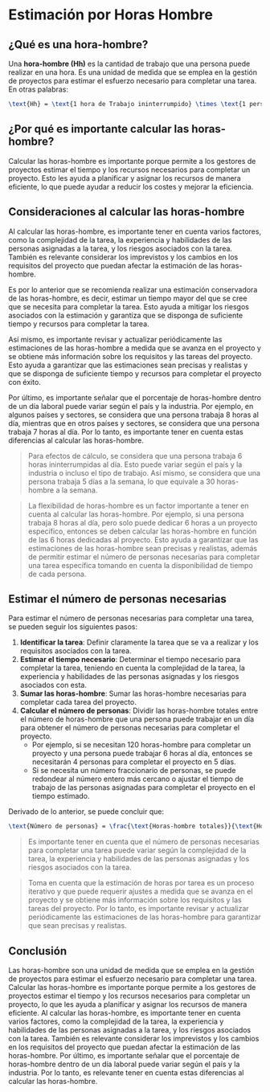# Estimación por Horas Hombre

## ¿Qué es una hora-hombre?

Una **hora-hombre (Hh)** es la cantidad de trabajo que una persona puede realizar en una hora. Es una unidad de medida
que se emplea en la gestión de proyectos para estimar el esfuerzo necesario para completar una tarea. En otras palabras:

```tex
\text{Hh} = \text{1 hora de Trabajo ininterrumpido} \times \text{1 persona}
```

## ¿Por qué es importante calcular las horas-hombre?

Calcular las horas-hombre es importante porque permite a los gestores de proyectos estimar el tiempo y los recursos
necesarios para completar un proyecto. Esto les ayuda a planificar y asignar los recursos de manera eficiente, lo que
puede ayudar a reducir los costes y mejorar la eficiencia.

## Consideraciones al calcular las horas-hombre

Al calcular las horas-hombre, es importante tener en cuenta varios factores, como la complejidad de la tarea, la
experiencia y habilidades de las personas asignadas a la tarea, y los riesgos asociados con la tarea. También es
relevante considerar los imprevistos y los cambios en los requisitos del proyecto que puedan afectar la estimación de
las horas-hombre.

Es por lo anterior que se recomienda realizar una estimación conservadora de las horas-hombre, es decir, estimar un
tiempo mayor del que se cree que se necesita para completar la tarea. Esto ayuda a mitigar los riesgos asociados con
la estimación y garantiza que se disponga de suficiente tiempo y recursos para completar la tarea.

Así mismo, es importante revisar y actualizar periódicamente las estimaciones de las horas-hombre a medida que se
avanza en el proyecto y se obtiene más información sobre los requisitos y las tareas del proyecto. Esto ayuda a
garantizar que las estimaciones sean precisas y realistas y que se disponga de suficiente tiempo y recursos para
completar el proyecto con éxito.

Por último, es importante señalar que el porcentaje de horas-hombre dentro de un día laboral puede variar según el país
y la industria. Por ejemplo, en algunos países y sectores, se considera que una persona trabaja 8 horas al día, mientras
que en otros países y sectores, se considera que una persona trabaja 7 horas al día. Por lo tanto, es importante tener
en cuenta estas diferencias al calcular las horas-hombre.

> Para efectos de cálculo, se considera que una persona trabaja 6 horas ininterrumpidas al día. Esto puede variar según
> el país y la industria o incluso el tipo de trabajo. Así mismo, se considera que una persona trabaja 5 días a la
> semana, lo que equivale a 30 horas-hombre a la semana.

> La flexibilidad de horas-hombre es un factor importante a tener en cuenta al calcular las horas-hombre. Por ejemplo,
> si una persona trabaja 8 horas al día, pero solo puede dedicar 6 horas a un proyecto específico, entonces se deben
> calcular las horas-hombre en función de las 6 horas dedicadas al proyecto. Esto ayuda a garantizar que las
> estimaciones de las horas-hombre sean precisas y realistas, además de permitir estimar el número de personas
> necesarias para completar una tarea específica tomando en cuenta la disponibilidad de tiempo de cada persona.

## Estimar el número de personas necesarias

Para estimar el número de personas necesarias para completar una tarea, se pueden seguir los siguientes pasos:

1. **Identificar la tarea**: Definir claramente la tarea que se va a realizar y los requisitos asociados con la tarea.
2. **Estimar el tiempo necesario**: Determinar el tiempo necesario para completar la tarea, teniendo en cuenta la
   complejidad de la tarea, la experiencia y habilidades de las personas asignadas y los riesgos asociados con esta.
3. **Sumar las horas-hombre**: Sumar las horas-hombre necesarias para completar cada tarea del proyecto.
4. **Calcular el número de personas**: Dividir las horas-hombre totales entre el número de horas-hombre que una persona
   puede trabajar en un día para obtener el número de personas necesarias para completar el proyecto.
    - Por ejemplo, si se necesitan 120 horas-hombre para completar un proyecto y una persona puede trabajar 6 horas al
      día, entonces se necesitarán 4 personas para completar el proyecto en 5 días.
    - Si se necesita un número fraccionario de personas, se puede redondear al número entero más cercano o ajustar el
      tiempo de trabajo de las personas asignadas para completar el proyecto en el tiempo estimado.

Derivado de lo anterior, se puede concluir que:

```tex
\text{Número de personas} = \frac{\text{Horas-hombre totales}}{\text{Horas-hombre por persona al día}}
```

> Es importante tener en cuenta que el número de personas necesarias para completar una tarea puede variar según la
> complejidad de la tarea, la experiencia y habilidades de las personas asignadas y los riesgos asociados con la tarea.

> Toma en cuenta que la estimación de horas por tarea es un proceso iterativo y que puede requerir ajustes a medida que
> se avanza en el proyecto y se obtiene más información sobre los requisitos y las tareas del proyecto. Por lo tanto, es
> importante revisar y actualizar periódicamente las estimaciones de las horas-hombre para garantizar que sean precisas
> y realistas.

## Conclusión

Las horas-hombre son una unidad de medida que se emplea en la gestión de proyectos para estimar el esfuerzo necesario
para completar una tarea. Calcular las horas-hombre es importante porque permite a los gestores de proyectos estimar el
tiempo y los recursos necesarios para completar un proyecto, lo que les ayuda a planificar y asignar
los recursos de manera eficiente. Al calcular las horas-hombre, es importante tener en cuenta varios factores, como la
complejidad de la tarea, la experiencia y habilidades de las personas asignadas a la tarea, y los riesgos asociados con
la tarea. También es relevante considerar los imprevistos y los cambios en los requisitos del proyecto que puedan
afectar
la estimación de las horas-hombre. Por último, es importante señalar que el porcentaje de horas-hombre dentro de un día
laboral puede variar según el país y la industria. Por lo tanto, es relevante tener en cuenta estas diferencias al
calcular las horas-hombre.